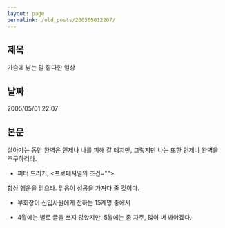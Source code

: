 ```yaml
---
layout: page
permalink: /old_posts/200505012207/
---
```


## 제목
가슴에 남는 말 잡다한 일상

## 날짜
2005/05/01 22:07

## 본문
살아가는 동안 완벽은 언제나 나를 피해 갈 테지만, 그렇지만 나는 또한 언제나 완벽을 추구하리라.
 - 피터 드러커, <프로페셔널의 조건="">

항상 행운을 믿으라. 믿음이 성공을 가져다 줄 것이다.
 - 부회장이 신입사원에게 전하는 15계명 중에서





* 4월에는 별로 글을 쓰지 않았지만, 5월에는 좀 자주, 많이 써 봐야겠다.